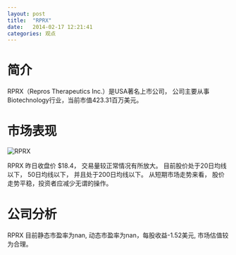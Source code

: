 ```yaml
---
layout: post
title:  "RPRX"
date:   2014-02-17 12:21:41
categories: 观点
---
```


# 简介
RPRX（Repros Therapeutics Inc.）是USA著名上市公司，
公司主要从事Biotechnology行业，当前市值423.31百万美元。

# 市场表现

![RPRX](http://finviz.com/chart.ashx?t=RPRX&ty=c&ta=1&p=d&s=l)

RPRX 昨日收盘价 $18.4，
交易量较正常情况有所放大。
目前股价处于20日均线以下，
50日均线以下，
并且处于200日均线以下。
从短期市场走势来看，
股价走势平稳，投资者应减少无谓的操作。

# 公司分析
RPRX 目前静态市盈率为nan, 动态市盈率为nan，每股收益-1.52美元,
市场估值较为合理。
